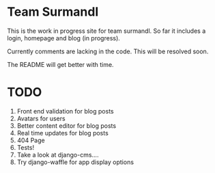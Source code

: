Team Surmandl
==============

This is the work in progress site for team surmandl.  So far it includes a login, homepage and blog (in progress).

Currently comments are lacking in the code.  This will be resolved soon.

The README will get better with time.

TODO
========

1.  Front end validation for blog posts
2.  Avatars for users
3.  Better content editor for blog posts
4.  Real time updates for blog posts
5.  404 Page
6.  Tests!
7.  Take a look at django-cms....
8.  Try django-waffle for app display options


